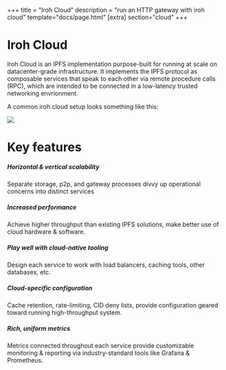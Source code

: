 +++
title = "Iroh Cloud"
description = "run an HTTP gateway with iroh cloud"
template="docs/page.html"
[extra]
section="cloud"
+++

# Iroh Cloud

Iroh Cloud is an IPFS implementation purpose-built for running at scale on datacenter-grade infrastructure. It implements the IPFS protocol as composable services that speak to each other via remote procedure calls (RPC), which are intended to be connected in a low-latency trusted networking envrionment.

A common iroh cloud setup looks something like this:

<img src="/img/diagram/fig_1_iroh_cloud_gateway.svg" />

# Key features

##### **Horizontal & vertical scalability**
Separate storage, p2p, and gateway processes divvy up operational concerns into distinct services

##### **Increased performance**
Achieve higher throughput than existing IPFS solutions, make better use of cloud hardware & software.

##### **Play well with cloud-native tooling**
Design each service to work with load balancers, caching tools, other databases, etc.

##### **Cloud-specific configuration**
Cache retention, rate-limiting, CID deny lists, provide configuration geared toward running high-throughput system.

##### **Rich, uniform metrics**
Metrics connected throughout each service provide customizable monitoring & reporting via industry-standard tools like Grafana & Prometheus.